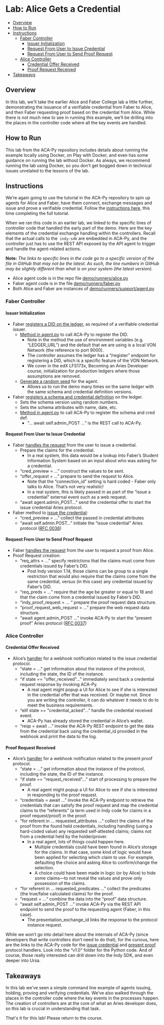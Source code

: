 # Lab: Alice Gets a Credential<!-- omit in toc -->

- [Overview](#overview)
- [How to Run](#how-to-run)
- [Instructions](#instructions)
  - [Faber Controller](#faber-controller)
    - [Issuer Initialization](#issuer-initialization)
    - [Request From User to Issue Credential](#request-from-user-to-issue-credential)
    - [Request From User to Send Proof Request](#request-from-user-to-send-proof-request)
  - [Alice Controller](#alice-controller)
    - [Credential Offer Received](#credential-offer-received)
    - [Proof Request Received](#proof-request-received)
- [Takeaways](#takeaways)

## Overview

In this lab, we'll take the earlier Alice and Faber College lab a little further, demonstrating the issuance of a verifiable credential from Faber to Alice, and then Faber requesting proof based on the credential from Alice. While there is not much new to see in running this example, we’ll be drilling into the places in the controller code where all the key events are handled.

## How to Run

This lab from the ACA-Py repository includes details about running the example locally using Docker, on Play with Docker, and even has some guidance on running the lab without Docker. As always, we recommend running the lab using Docker, so you don’t get bogged down in technical issues unrelated to the lessons of the lab.

## Instructions

We’re again going to use the tutorial in the ACA-Py repository to spin up agents for Alice and Faber, have them connect, exchange messages and issue and prove a verifiable credential. Follow the [instructions here](https://github.com/hyperledger/aries-cloudagent-python/tree/master/demo#the-alicefaber-python-demo), this time completing the full tutorial.

When we ran this code in an earlier lab, we linked to the specific lines of controller code that handled the early part of the demo. Here are the key elements of the credential exchange handling within the controllers. Recall that the actual calls to the` indy-sdk` are embedded in ACA-Py, and the controller just has to use the REST API exposed by the API agent to trigger and handle the agent-related actions.

**Note:** _The links to specific lines in the code go to a specific version of the file in GitHub that may not be the latest. As such, the line numbers in GitHub may be slightly different than what is on your system (the latest version)._

- Alice agent code is in the repo file [demo/runners/alice.py](https://github.com/hyperledger/aries-cloudagent-python/blob/master/demo/runners/alice.py)
- Faber agent code is in the file [demo/runners/faber.py](https://github.com/hyperledger/aries-cloudagent-python/blob/master/demo/runners/faber.py)
- Both Alice and Faber are instances of [demo/runners/support/agent.py](https://github.com/hyperledger/aries-cloudagent-python/tree/master/demo/runners/support/agent.py)

### Faber Controller

#### Issuer Initialization

- Faber [registers a DID on the ledger](https://github.com/hyperledger/aries-cloudagent-python/blob/ab8097d199ae07a31459509eec007451483526e3/demo/runners/faber.py#L132), as required of a verifiable credential issuer.
  - [Method in agent.py](https://github.com/hyperledger/aries-cloudagent-python/blob/ab8097d199ae07a31459509eec007451483526e3/demo/runners/support/agent.py#L204) to call ACA-Py to register the DID.	
    - Note in the method the use of environment variables (e.g. “LEDGER_URL”) and the default that we are using is a local VON Network (the reference to port 9000).
    - The controller assumes the ledger has a “/register” endpoint for registering a DID, which is a specific feature of the VON Network.
    - We cover in the edX LFS173x, Becoming an Aries Developer course, initialization for production ledgers where those assumptions are removed.
  - [Generate a random seed](https://github.com/hyperledger/aries-cloudagent-python/blob/ab8097d199ae07a31459509eec007451483526e3/demo/runners/support/agent.py#L122) for the agent.
    - Allows us to run the demo many times on the same ledger with the same schema and credential definition versions.
- Faber [registers a schema and credential definition](https://github.com/hyperledger/aries-cloudagent-python/blob/ab8097d199ae07a31459509eec007451483526e3/demo/runners/faber.py#L140) on the ledger.
  - Sets the schema version using random numbers.
  - Sets the schema attributes with name, date, etc.
  - [Method in agent.py](https://github.com/hyperledger/aries-cloudagent-python/blob/ab8097d199ae07a31459509eec007451483526e3/demo/runners/support/agent.py#L136) to call ACA-Py to register the schema and cred def.
    - “... await self.admin_POST …” is the REST call to ACA-Py.

#### Request From User to Issue Credential

- Faber [handles the request](https://github.com/hyperledger/aries-cloudagent-python/blob/ab8097d199ae07a31459509eec007451483526e3/demo/runners/faber.py#L182) from the user to issue a credential.
  - Prepare the claims for the credential.
    - In a real system, this data would be a lookup into Faber’s Student Information System based on an input about who was asking for a credential.
  - “cred_preview = …” construct the values to be sent.
  - “offer_request = …” prepare to send the request to Alice.
    - Note that the “connection_id” setting is hard coded - Faber only talks to Alice. That’s not very realistic!
    - In a real system, this is likely passed in as part of the “issue a credential” external event such as a web request.
  - “await agent.admin_POST…” send the credential offer to start the issue credential Aries protocol.
- Faber method to [issue the credential](https://github.com/hyperledger/aries-cloudagent-python/blob/ab8097d199ae07a31459509eec007451483526e3/demo/runners/faber.py#L60):
  - “cred_preview = …”  collect the passed in credential attributes
  - “await self.admin.POST…” initiate the “issue credential” Aries protocol ([RFC 0036](https://github.com/hyperledger/aries-rfcs/tree/master/features/0036-issue-credential))

#### Request From User to Send Proof Request

- Faber [handles the request](https://github.com/hyperledger/aries-cloudagent-python/blob/ab8097d199ae07a31459509eec007451483526e3/demo/runners/faber.py#L210) from the user to request a proof from Alice.
- Proof Request creation:
  - “req_attrs = …” specify restrictions that the claims must come from credentials issued by Faber’s DID.
    - Post Indy version 1.14, those claims can be group to a single restriction that would also require that the claims come from the same credential, versus (in this case) any credential issued by Faber’s DID.
  - “req_preds = …” require that the age be greater or equal to 18 and that the claim come from a credential issued by Faber’s DID.
  - “indy_proof_request = ... “ prepare the proof request data structure.
  - “proof_request_web_request = …” prepare the web request data structure.
  - “await agent.admin_POST ...” invoke ACA-Py to start the “present proof” Aries protocol ([RFC 0037](https://github.com/hyperledger/aries-rfcs/tree/master/features/0037-present-proof))

### Alice Controller

#### Credential Offer Received

- Alice’s [handler](https://github.com/hyperledger/aries-cloudagent-python/blob/ab8097d199ae07a31459509eec007451483526e3/demo/runners/alice.py#L59) for a webhook notification related to the issue credential protocol.
  - “state = …” get information about the instance of the protocol, including the state, the ID of the instance.
  - “if state == "offer_received"...” immediately send back a credential request response by invoking ACA-Py.
    - A real agent might popup a UI for Alice to see if she is interested in the credential offer that was received. Or maybe not. Since you are writing the controller, it can do whatever it needs to do to meet the business requirements.
  - “elif state == "credential_acked"...” handle the credential received event.
    - ACA-Py has already stored the credential in Alice’s wallet.
  - “resp = await …” invoke the ACA-Py REST endpoint to get the data from the credential back using the credential_id provided in the webhook and print the data to the log.

#### Proof Request Received

- Alice’s [handler](https://github.com/hyperledger/aries-cloudagent-python/blob/ab8097d199ae07a31459509eec007451483526e3/demo/runners/alice.py#L94) for a webhook notification related to the present proof protocol.
  - “state = …” get information about the instance of the protocol, including the state, the ID of the instance.
  - “if state == "request_received"...” start of processing to prepare the proof.
    - A real agent might popup a UI for Alice to see if she is interested in responding to the proof request.
  - “credentials = await ...” invoke the ACA-Py endpoint to retrieve the credentials that can satisfy the proof request and map the credential claims to the “referents” (a term used in Indy code for claims in a proof request/proof) in the proof.
  - “for referent in … requested_attributes …” collect the claims of the proof from the found held credentials, including handling (using a hard-coded value) any requested self-attested claims; claims not from a credential held by the holder/prover.
    - In a real agent, lots of things could happen here.
      - Multiple credentials could have been found in Alice’s storage for the claims. In that case, some kind of logic would have been applied for selecting which claim to use. For example, defaulting the choice and asking Alice to confirm/change the selection.
      - A choice could have been made in logic (or by Alice) to hide some claims—to not reveal the values and prove only possession of the claims.
  - “for referent in … requested_predicates …” collect the predicates (the true/false calculated claims) for the proof.
  - “request = …“ combine the data into the “proof” data structure.
  - “await self.admin_POST …” invoke ACA-Py via the REST API endpoint to send the proof to the requesting agent (Faber, in this case).
    - The presentation_exchange_id links the response to the protocol instance request.

While we won’t go into detail here about the internals of ACA-Py (since developers that write controllers don’t need to do that), for the curious, here are the links to the ACA-Py code for the [issue credential](https://github.com/hyperledger/aries-cloudagent-python/tree/master/aries_cloudagent/protocols/issue_credential) and [present proof](https://github.com/hyperledger/aries-cloudagent-python/tree/master/aries_cloudagent/protocols/present_proof) protocol handlers. Look into the “v1.0” folder for the Python code. And of course, those really interested can drill down into the Indy SDK, and even deeper into Ursa.

## Takeaways

In this lab we’ve seen a simple command line example of agents issuing, holding, proving and verifying credentials. We’ve also walked through the places in the controller code where the key events in the processes happen. The creation of controllers are at the core of what an Aries developer does, so this lab is crucial in understanding that task.

That's it for this lab! Please return to the course.
